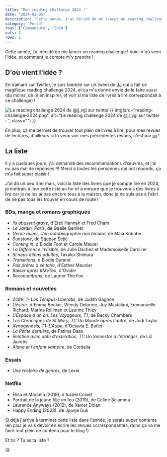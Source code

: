 ```yaml
---
title: "Mon reading challenge 2024 !"
date: "2024-01-05"
description: "Cette année, j'ai décidé de me lancer un reading challenge ! Voici d'où vient l'idée, et comment je compte m'y prendre !"
category: "Perso"
tags: ["Communauté", "2024"]
cols: 1
rows: 1
---
```


Cette année, j'ai décidé de me lancer un reading challenge ! Voici d'où vient l'idée, et comment je compte m'y prendre !

## D'où vient l'idée ?

En trainant sur Twitter, je suis tombée sur un tweet de [JJ](https://x.com/jj_vgl/status/1734346323636453561?s=20) qui a fait ce magifique reading challenge 2024, et ça m'a donné envie de le faire aussi (du moins, de m'en inspirer, et voir si ma liste de livres à lire correspondait à ce challenge) !

![Le reading challenge 2024 de @jj_vgl sur twitter](/posts/2024-01-05-reading-challenge-2024/reading-challenge-2024.png)
{{ img(src="reading-challenge-2024.png", alt="Le reading challenge 2024 de @jj_vgl sur twitter : ", class="") }}

En plus, ça me permet de trouver tout plein de livres à lire, pour mes revues de lectures, d'ailleurs si tu veux voir mes précédentes revues, c'est par [ici](/reviews) !

## La liste

Il y a quelques jours, j'ai demandé des recommandations d'œuvres, et j'ai eu pas mal de réponses !!! Merci à toutes les personnes qui ont répondu, ça m'a fait super plaisir !

J'ai dû un peu trier mais, voici la liste des livres que je compte lire en 2024, je mettrais à jour cette liste au fur et à mesure que je trouverais des livres à lire car je ne les ai pas encore tous à la maison, donc je ne suis pas à l'abri de ne pas tous les trouver en cours de route !

### BDs, manga et romans graphiques

- _Ils abusent grave_, d'Erell Hannah et Fred Cham
- _Le Jardin, Paris_, de Gaëlle Geniller
- _Genre queer, Une autobiographie non binaire_, de Maia Kobabe
- _Sunstone_, de Stjepan Šejić
- _Coming in_, d'Elodie Font et Carole Maurel
- _La Différence invisible_, de Julie Dachez et Mademoiselle Caroline
- _Si nous étions adultes_, Takako Shimura
- _Transitions_, d'Elodie Durand
- _Pas prêtes à se taire_, d'Esther Meunier
- _Baiser après #MeToo_, d'Ovidie
- _Reconnaitrans_, de Laurier The Fox 

### Romans et nouvelles

- _2489: 1- Les Tempus-Liberatis_, de Judith Gagnon
- _Désirer_, d'Emma Becker, Wendy Delorme, Joy Majdalani, Emmanuelle Richard, Marina Rollman et Laurine Thizy
- _L'Espace d'un an: Les Voyageurs, T1_, de Becky Chambers
- _Les Chroniques de St Mary, T1: Un Monde après l'autre_, de Jodi Taylor
- _Xenogenesis, T1: L'Aube_, d'Octavia E. Butler
- _La Petite dernière_, de Fatima Daas
- _Relation avec date d'expiration, T1: Un Semestre à l'étranger_, de Liz Jacobs
- _Alana et l'enfant vampire_, de Cordelia

### Essais

- _Une Histoire de genres_, de Lexie

### Netflix

- Elisa et Marcela (2019), d'Isabel Coixet
- Portrait de la jeune fille en feu (2019), de Céline Sciamma
- Laurence Anyways (2012), de Xavier Dolan
- Happy Ending (2023), de Jposje Duk

Si déjà j'arrive à terminer cette liste dans l'année, je serais super contente (en plus je vais devoir en écrire les revues correspondantes, donc ça va me faire tout plein de contenu pour le blog !)

Et toi ? Tu as ta liste ?

😘
